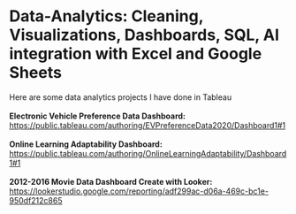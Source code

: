 # Data-Analytics: Cleaning, Visualizations, Dashboards, SQL, AI integration with Excel and Google Sheets
Here are some data analytics projects I have done in Tableau <br><br>
<strong>Electronic Vehicle Preference Data Dashboard:</strong> https://public.tableau.com/authoring/EVPreferenceData2020/Dashboard1#1<br><br>
<strong>Online Learning Adaptability Dashboard:</strong> https://public.tableau.com/authoring/OnlineLearningAdaptability/Dashboard1#1<br><br>
<strong>2012-2016 Movie Data Dashboard Create with Looker:</strong> https://lookerstudio.google.com/reporting/adf299ac-d06a-469c-bc1e-950df212c865 
